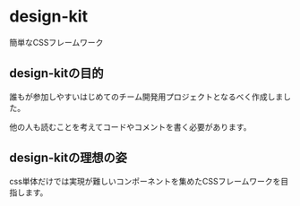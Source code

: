 # design-kit

簡単なCSSフレームワーク

## design-kitの目的

誰もが参加しやすいはじめてのチーム開発用プロジェクトとなるべく作成しました。

他の人も読むことを考えてコードやコメントを書く必要があります。

## design-kitの理想の姿

css単体だけでは実現が難しいコンポーネントを集めたCSSフレームワークを目指します。
